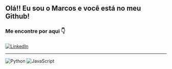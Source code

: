## Olá!! Eu sou o Marcos e você está no meu Github!

### Me encontre por aqui 👇
###

[![LinkedIn](https://img.shields.io/badge/LinkedIn-%230077B5.svg?logo=linkedin&logoColor=white)](https://linkedin.com/in/marcospontesjunior)

---
![Python](https://img.shields.io/badge/python-3670A0?style=flat&logo=python&logoColor=ffdd54) ![JavaScript](https://img.shields.io/badge/javascript-%23323330.svg?style=flat&logo=javascript&logoColor=%23F7DF1E)

